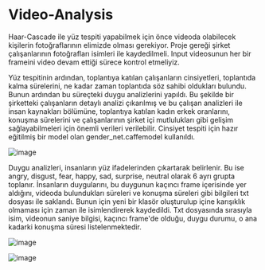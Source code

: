 # Video-Analysis

Haar-Cascade ile yüz tespiti yapabilmek için önce videoda olabilecek kişilerin fotoğraflarının elimizde olması gerekiyor. Proje gereği şirket çalışanlarının fotoğrafları 
isimleri ile kaydedilmeli. Input videosunun her bir frameini video devam ettiği sürece kontrol etmeliyiz.

Yüz tespitinin ardından, toplantıya katılan çalışanların cinsiyetleri, toplantıda kalma sürelerini, ne kadar zaman toplantıda söz sahibi oldukları bulundu.
Bunun ardından bu süreçteki duygu analizlerini yapıldı. Bu şekilde bir şirketteki çalışanların detaylı analizi çıkarılmış ve bu çalışan analizleri ile insan kaynakları
bölümüne, toplantıya katılan kadın erkek oranlarını, konuşma sürelerini ve çalışanlarının şirket içi mutlulukları gibi gelişim sağlayabilmeleri için önemli verileri
verilebilir. Cinsiyet tespiti için hazır eğitilmiş bir model olan gender_net.caffemodel kullanıldı. 

 ![image](https://user-images.githubusercontent.com/45537416/120336777-5abf5300-c2fb-11eb-80ba-150bb99eeb0e.png)
 
Duygu analizleri, insanların yüz ifadelerinden çıkartarak belirlenir. Bu ise angry, disgust, fear, happy, sad, surprise, neutral olarak 6 ayrı grupta toplanır. İnsanların
duygularını, bu duygunun kaçıncı frame içerisinde yer aldığını, videoda bulundukları süreleri ve konuşma süreleri gibi bilgileri txt dosyası ile saklandı. Bunun için
yeni bir klasör oluşturulup içine karışıklık olmaması için zaman ile isimlendirerek kaydedildi. Txt dosyasında sırasıyla isim, videonun saniye bilgisi, kaçıncı frame'de olduğu, duygu durumu, o ana kadarki konuşma süresi listelenmektedir.

![image](https://user-images.githubusercontent.com/45537416/120336873-76c2f480-c2fb-11eb-9ddc-401ceb43ea19.png)

![image](https://user-images.githubusercontent.com/45537416/120336943-87736a80-c2fb-11eb-9a94-612c4d14d8a3.png)

